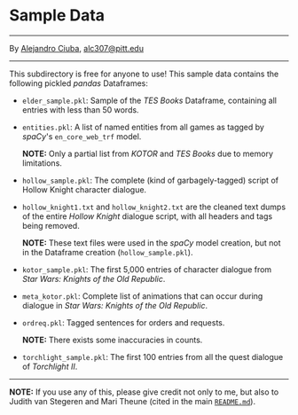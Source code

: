 # Sample Data
***
By [Alejandro Ciuba](https://alejandrociuba.github.io), alc307@pitt.edu
***
This subdirectory is free for anyone to use! This sample data contains the following pickled _pandas_ Dataframes:
- `elder_sample.pkl`: Sample of the _TES Books_ Dataframe, containing all entries with less than 50 words.
- `entities.pkl`: A list of named entities from all games as tagged by _spaCy_'s `en_core_web_trf` model.

    **NOTE:** Only a partial list from _KOTOR_ and _TES Books_ due to memory limitations.
- `hollow_sample.pkl`: The complete (kind of garbagely-tagged) script of Hollow Knight character dialogue.
- `hollow_knight1.txt` and `hollow_knight2.txt` are the cleaned text dumps of the entire _Hollow Knight_ dialogue script, with all headers and tags being removed.

    **NOTE:** These text files were used in the _spaCy_ model creation, but not in the Dataframe creation (`hollow_sample.pkl`).
- `kotor_sample.pkl`: The first 5,000 entries of character dialogue from _Star Wars: Knights of the Old Republic_.
- `meta_kotor.pkl`: Complete list of animations that can occur during dialogue in _Star Wars: Knights of the Old Republic_.
- `ordreq.pkl`: Tagged sentences for orders and requests.

    **NOTE:** There exists some inaccuracies in counts.
- `torchlight_sample.pkl`: The first 100 entries from all the quest dialogue of _Torchlight II_.
***
**NOTE:** If you use any of this, please give credit not only to me, but also to Judith van Stegeren and Mari Theune (cited in the main [`README.md`](https://github.com/Data-Science-for-Linguists-2022/Pragmatics-In-Video-Games/blob/main/README.md)).
